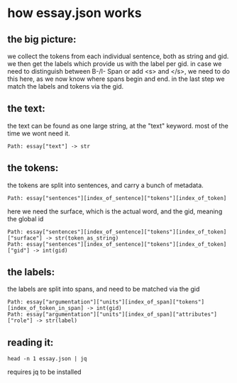 # how essay.json works
## the big picture:
we collect the tokens from each individual sentence, both as string and gid.
we then get the labels which provide us with the label per gid.
in case we need to distinguish between B-/I- Span or add \<s> and \</s>, we need to do this here, as we now know where spans begin and end.
in the last step we match the labels and tokens via the gid.
## the text:
the text can be found as one large string, at the "text" keyword. most of the time we wont need it.
```
Path: essay["text"] -> str
```
## the tokens:
the tokens are split into sentences, and carry a bunch of metadata.
```
Path: essay["sentences"][index_of_sentence]["tokens"][index_of_token]
```
here we need the surface, which is the actual word, and the gid, meaning the global id
```
Path: essay["sentences"][index_of_sentence]["tokens"][index_of_token]["surface"] -> str(token_as_string)
Path: essay["sentences"][index_of_sentence]["tokens"][index_of_token]["gid"] -> int(gid)
```
## the labels:
the labels are split into spans, and need to be matched via the gid
```
Path: essay["argumentation"]["units"][index_of_span]["tokens"][index_of_token_in_span] -> int(gid)
Path: essay["argumentation"]["units"][index_of_span]["attributes"]["role"] -> str(label)
```
## reading it:
```(bash)
head -n 1 essay.json | jq
```
requires jq to be installed
